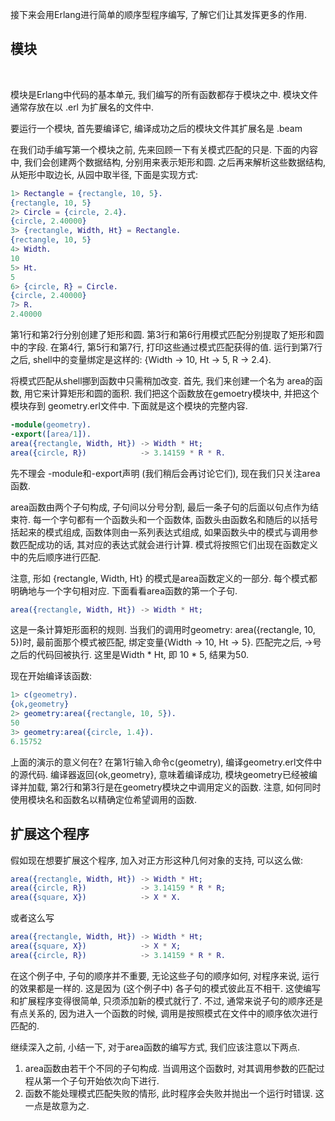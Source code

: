 
接下来会用Erlang进行简单的顺序型程序编写, 了解它们让其发挥更多的作用.

## 模块

<br/>

模块是Erlang中代码的基本单元, 我们编写的所有函数都存于模块之中. 模块文件通常存放在以 .erl 为扩展名的文件中.

要运行一个模块, 首先要编译它, 编译成功之后的模块文件其扩展名是 .beam 

在我们动手编写第一个模块之前, 先来回顾一下有关模式匹配的只是. 下面的内容中, 我们会创建两个数据结构, 分别用来表示矩形和圆. 之后再来解析这些数据结构, 从矩形中取边长, 从园中取半径, 下面是实现方式:

```erl
1> Rectangle = {rectangle, 10, 5}.
{rectangle, 10, 5}
2> Circle = {circle, 2.4}.
{circle, 2.40000}
3> {rectangle, Width, Ht} = Rectangle.
{rectangle, 10, 5}
4> Width.
10
5> Ht.
5
6> {circle, R} = Circle.
{circle, 2.40000}
7> R.
2.40000
```

第1行和第2行分别创建了矩形和圆. 第3行和第6行用模式匹配分别提取了矩形和圆中的字段. 在第4行, 第5行和第7行, 打印这些通过模式匹配获得的值. 运行到第7行之后, shell中的变量绑定是这样的: {Width -> 10, Ht -> 5, R -> 2.4}.

将模式匹配从shell挪到函数中只需稍加改变. 首先, 我们来创建一个名为 area的函数, 用它来计算矩形和圆的面积. 我们把这个函数放在gemoetry模块中, 并把这个模块存到 geometry.erl文件中. 下面就是这个模块的完整内容.

```geometry.erl
-module(geometry).
-export([area/1]).
area({rectangle, Width, Ht}) -> Width * Ht;
area({circle, R})            -> 3.14159 * R * R.
```

先不理会 -module和-export声明 (我们稍后会再讨论它们), 现在我们只关注area函数. 

area函数由两个子句构成, 子句间以分号分割, 最后一条子句的后面以句点作为结束符. 每一个字句都有一个函数头和一个函数体, 函数头由函数名和随后的以括号括起来的模式组成, 函数体则由一系列表达式组成, 如果函数头中的模式与调用参数匹配成功的话, 其对应的表达式就会进行计算. 模式将按照它们出现在函数定义中的先后顺序进行匹配.

注意, 形如 {rectangle, Width, Ht} 的模式是area函数定义的一部分. 每个模式都明确地与一个字句相对应. 下面看看area函数的第一个子句.

```erl
area({rectangle, Width, Ht}) -> Width * Ht;
```

这是一条计算矩形面积的规则. 当我们的调用时geometry: area({rectangle, 10, 5})时, 最前面那个模式被匹配, 绑定变量{Width -> 10, Ht -> 5}. 匹配完之后, ->号之后的代码回被执行. 这里是Width * Ht, 即 10 * 5, 结果为50.

现在开始编译该函数:

```erl
1> c(geometry).
{ok,geometry}
2> geometry:area({rectangle, 10, 5}).
50
3> geometry:area({circle, 1.4}).
6.15752
```

上面的演示的意义何在? 在第1行输入命令c(geometry), 编译geometry.erl文件中的源代码. 编译器返回{ok,geometry}, 意味着编译成功, 模块geometry已经被编译并加载, 第2行和第3行是在geometry模块之中调用定义的函数. 注意, 如何同时使用模块名和函数名以精确定位希望调用的函数.

## 扩展这个程序

假如现在想要扩展这个程序, 加入对正方形这种几何对象的支持, 可以这么做:

```erl
area({rectangle, Width, Ht}) -> Width * Ht;
area({circle, R})            -> 3.14159 * R * R;
area({square, X})            -> X * X.
```

或者这么写

```erl
area({rectangle, Width, Ht}) -> Width * Ht;
area({square, X})            -> X * X;
area({circle, R})            -> 3.14159 * R * R.
```

在这个例子中, 子句的顺序并不重要, 无论这些子句的顺序如何, 对程序来说, 运行的效果都是一样的. 这是因为 (这个例子中) 各子句的模式彼此互不相干. 这使编写和扩展程序变得很简单, 只须添加新的模式就行了. 不过, 通常来说子句的顺序还是有点关系的, 因为进入一个函数的时候, 调用是按照模式在文件中的顺序依次进行匹配的.

继续深入之前, 小结一下, 对于area函数的编写方式, 我们应该注意以下两点.

1) area函数由若干个不同的子句构成. 当调用这个函数时, 对其调用参数的匹配过程从第一个子句开始依次向下进行.
2) 函数不能处理模式匹配失败的情形, 此时程序会失败并抛出一个运行时错误. 这一点是故意为之.











